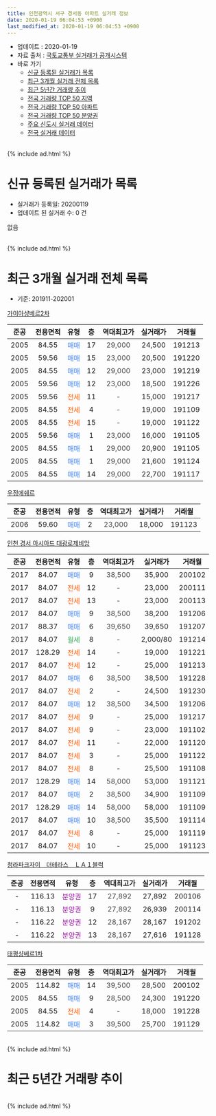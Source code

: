 ```yaml
---
title: 인천광역시 서구 경서동 아파트 실거래 정보
date: 2020-01-19 06:04:53 +0900
last_modified_at: 2020-01-19 06:04:53 +0900
---
```


* 업데이트 : 2020-01-19
* 자료 출처 : [국토교통부 실거래가 공개시스템](http://rt.molit.go.kr)
* 바로 가기
    * [신규 등록된 실거래가 목록](#신규-등록된-실거래가-목록)
    * [최근 3개월 실거래 전체 목록](#최근-3개월-실거래-전체-목록)
    * [최근 5년간 거래량 추이](#최근-5년간-거래량-추이)
    * [전국 거래량 TOP 50 지역](https://apt-info.github.io/apt-trade-info/최근-3개월-전국에서-가장-거래가-많이-발생한-지역)
    * [전국 거래량 TOP 50 아파트](https://apt-info.github.io/apt-trade-info/최근-3개월-전국에서-가장-거래가-많이-발생한-아파트)
    * [전국 거래량 TOP 50 분양권](https://apt-info.github.io/apt-trade-info/최근-3개월-전국에서-가장-거래가-많이-발생한-분양권)
    * [주요 신도시 실거래 데이터](https://apt-info.github.io/apt-trade-info/주요-신도시)
    * [전국 실거래 데이터](https://apt-info.github.io/apt-trade-info/전국)
<br>
{% include ad.html %}
<br>

# 신규 등록된 실거래가 목록
* 실거래가 등록일: 20200119
* 업데이트 된 실거래 수: 0 건

없음

<br>
{% include ad.html %}
<br>

# 최근 3개월 실거래 전체 목록
* 기준: 201911-202001


[가이아샹베르2차](https://search.naver.com/search.naver?query=%EC%9D%B8%EC%B2%9C%EA%B4%91%EC%97%AD%EC%8B%9C+%EC%84%9C%EA%B5%AC+%EA%B2%BD%EC%84%9C%EB%8F%99+%EA%B0%80%EC%9D%B4%EC%95%84%EC%83%B9%EB%B2%A0%EB%A5%B42%EC%B0%A8)

|준공|전용면적|유형|층|역대최고가|실거래가|거래월|
|:---:|:---:|:---:|:---:|:---:|:---:|:---:|
|2005|84.55|<span style="color:#4285f3">매매</span>|17|<span style="color:#444444">29,000</span>|24,500|191213|
|2005|59.56|<span style="color:#4285f3">매매</span>|15|<span style="color:#444444">23,000</span>|20,500|191220|
|2005|84.55|<span style="color:#4285f3">매매</span>|12|<span style="color:#444444">29,000</span>|23,000|191219|
|2005|59.56|<span style="color:#4285f3">매매</span>|12|<span style="color:#444444">23,000</span>|18,500|191226|
|2005|59.56|<span style="color:#ff5a00">전세</span>|11|<span style="color:#444444">-</span>|15,000|191217|
|2005|84.55|<span style="color:#ff5a00">전세</span>|4|<span style="color:#444444">-</span>|19,000|191109|
|2005|84.55|<span style="color:#ff5a00">전세</span>|15|<span style="color:#444444">-</span>|19,000|191122|
|2005|59.56|<span style="color:#4285f3">매매</span>|1|<span style="color:#444444">23,000</span>|16,000|191105|
|2005|84.55|<span style="color:#4285f3">매매</span>|1|<span style="color:#444444">29,000</span>|20,900|191105|
|2005|84.55|<span style="color:#4285f3">매매</span>|1|<span style="color:#444444">29,000</span>|21,600|191124|
|2005|84.55|<span style="color:#4285f3">매매</span>|14|<span style="color:#444444">29,000</span>|22,700|191117|

[우정에쉐르](https://search.naver.com/search.naver?query=%EC%9D%B8%EC%B2%9C%EA%B4%91%EC%97%AD%EC%8B%9C+%EC%84%9C%EA%B5%AC+%EA%B2%BD%EC%84%9C%EB%8F%99+%EC%9A%B0%EC%A0%95%EC%97%90%EC%89%90%EB%A5%B4)

|준공|전용면적|유형|층|역대최고가|실거래가|거래월|
|:---:|:---:|:---:|:---:|:---:|:---:|:---:|
|2006|59.60|<span style="color:#4285f3">매매</span>|2|<span style="color:#444444">23,000</span>|18,000|191123|

[인천 경서 아시아드 대광로제비앙](https://search.naver.com/search.naver?query=%EC%9D%B8%EC%B2%9C%EA%B4%91%EC%97%AD%EC%8B%9C+%EC%84%9C%EA%B5%AC+%EA%B2%BD%EC%84%9C%EB%8F%99+%EC%9D%B8%EC%B2%9C+%EA%B2%BD%EC%84%9C+%EC%95%84%EC%8B%9C%EC%95%84%EB%93%9C+%EB%8C%80%EA%B4%91%EB%A1%9C%EC%A0%9C%EB%B9%84%EC%95%99)

|준공|전용면적|유형|층|역대최고가|실거래가|거래월|
|:---:|:---:|:---:|:---:|:---:|:---:|:---:|
|2017|84.07|<span style="color:#4285f3">매매</span>|9|<span style="color:#444444">38,500</span>|35,900|200102|
|2017|84.07|<span style="color:#ff5a00">전세</span>|12|<span style="color:#444444">-</span>|23,000|200111|
|2017|84.07|<span style="color:#ff5a00">전세</span>|13|<span style="color:#444444">-</span>|23,000|200113|
|2017|84.07|<span style="color:#4285f3">매매</span>|9|<span style="color:#444444">38,500</span>|38,200|191206|
|2017|88.37|<span style="color:#4285f3">매매</span>|6|<span style="color:#444444">39,650</span>|39,650|191207|
|2017|84.07|<span style="color:#34a853">월세</span>|8|<span style="color:#444444">-</span>|2,000/80|191214|
|2017|128.29|<span style="color:#ff5a00">전세</span>|14|<span style="color:#444444">-</span>|19,000|191221|
|2017|84.07|<span style="color:#ff5a00">전세</span>|12|<span style="color:#444444">-</span>|25,000|191213|
|2017|84.07|<span style="color:#4285f3">매매</span>|6|<span style="color:#444444">38,500</span>|38,500|191228|
|2017|84.07|<span style="color:#ff5a00">전세</span>|2|<span style="color:#444444">-</span>|24,500|191230|
|2017|84.07|<span style="color:#4285f3">매매</span>|12|<span style="color:#444444">38,500</span>|34,500|191206|
|2017|84.07|<span style="color:#ff5a00">전세</span>|9|<span style="color:#444444">-</span>|25,000|191217|
|2017|84.07|<span style="color:#ff5a00">전세</span>|9|<span style="color:#444444">-</span>|23,000|191102|
|2017|84.07|<span style="color:#ff5a00">전세</span>|11|<span style="color:#444444">-</span>|22,000|191120|
|2017|84.07|<span style="color:#ff5a00">전세</span>|3|<span style="color:#444444">-</span>|25,000|191122|
|2017|84.07|<span style="color:#ff5a00">전세</span>|8|<span style="color:#444444">-</span>|25,500|191108|
|2017|128.29|<span style="color:#4285f3">매매</span>|14|<span style="color:#444444">58,000</span>|53,000|191121|
|2017|84.07|<span style="color:#4285f3">매매</span>|2|<span style="color:#444444">38,500</span>|34,900|191109|
|2017|128.29|<span style="color:#4285f3">매매</span>|14|<span style="color:#444444">58,000</span>|58,000|191109|
|2017|84.07|<span style="color:#4285f3">매매</span>|10|<span style="color:#444444">38,500</span>|35,500|191114|
|2017|84.07|<span style="color:#ff5a00">전세</span>|8|<span style="color:#444444">-</span>|25,000|191119|
|2017|84.07|<span style="color:#ff5a00">전세</span>|10|<span style="color:#444444">-</span>|25,000|191123|

[청라파크자이　더테라스　ＬＡ１블럭](https://search.naver.com/search.naver?query=%EC%9D%B8%EC%B2%9C%EA%B4%91%EC%97%AD%EC%8B%9C+%EC%84%9C%EA%B5%AC+%EA%B2%BD%EC%84%9C%EB%8F%99+%EC%B2%AD%EB%9D%BC%ED%8C%8C%ED%81%AC%EC%9E%90%EC%9D%B4%E3%80%80%EB%8D%94%ED%85%8C%EB%9D%BC%EC%8A%A4%E3%80%80%EF%BC%AC%EF%BC%A1%EF%BC%91%EB%B8%94%EB%9F%AD)

|준공|전용면적|유형|층|역대최고가|실거래가|거래월|
|:---:|:---:|:---:|:---:|:---:|:---:|:---:|
|-|116.13|<span style="color:#9C11A5">분양권</span>|17|<span style="color:#444444">27,892</span>|27,892|200106|
|-|116.13|<span style="color:#9C11A5">분양권</span>|9|<span style="color:#444444">27,892</span>|26,939|200114|
|-|116.22|<span style="color:#9C11A5">분양권</span>|12|<span style="color:#444444">28,167</span>|28,167|191202|
|-|116.22|<span style="color:#9C11A5">분양권</span>|13|<span style="color:#444444">28,167</span>|27,616|191128|

[태평샹베르1차](https://search.naver.com/search.naver?query=%EC%9D%B8%EC%B2%9C%EA%B4%91%EC%97%AD%EC%8B%9C+%EC%84%9C%EA%B5%AC+%EA%B2%BD%EC%84%9C%EB%8F%99+%ED%83%9C%ED%8F%89%EC%83%B9%EB%B2%A0%EB%A5%B41%EC%B0%A8)

|준공|전용면적|유형|층|역대최고가|실거래가|거래월|
|:---:|:---:|:---:|:---:|:---:|:---:|:---:|
|2005|114.82|<span style="color:#4285f3">매매</span>|14|<span style="color:#444444">39,500</span>|28,500|200102|
|2005|84.55|<span style="color:#4285f3">매매</span>|9|<span style="color:#444444">28,500</span>|24,300|191220|
|2005|84.55|<span style="color:#ff5a00">전세</span>|4|<span style="color:#444444">-</span>|18,000|191228|
|2005|114.82|<span style="color:#4285f3">매매</span>|3|<span style="color:#444444">39,500</span>|25,700|191129|


<br>
{% include ad.html %}
<br>

# 최근 5년간 거래량 추이


<div style="width:100%;">
    <canvas id="deal_progress" height="200"></canvas>
</div>

<script>
new Chart(document.getElementById("deal_progress"), {
    type: 'line',
    data: {
        labels: ['201501','201502','201503','201504','201505','201506','201507','201508','201509','201510','201511','201512','201601','201602','201603','201604','201605','201606','201607','201608','201609','201610','201611','201612','201701','201702','201703','201704','201705','201706','201707','201708','201709','201710','201711','201712','201801','201802','201803','201804','201805','201806','201807','201808','201809','201810','201811','201812','201901','201902','201903','201904','201905','201906','201907','201908','201909','201910','201911','201912','202001'],
        datasets: [{
            label: '매매',
            pointRadius: 1,
            data: [8, 13, 39, 18, 20, 25, 19, 17, 13, 11, 6, 5, 4, 5, 9, 17, 13, 13, 20, 13, 12, 15, 11, 4, 9, 10, 8, 7, 3, 12, 4, 9, 11, 1, 10, 7, 22, 31, 36, 13, 5, 5, 8, 11, 13, 8, 13, 9, 8, 6, 5, 4, 7, 7, 6, 11, 8, 9, 11, 10, 4],
            borderColor: "rgba(255, 201, 14, 1)",
            backgroundColor: "rgba(255, 201, 14, 0.5)",
            fill: false,
            lineTension: 0
        },{
            label: '전월세',
            pointRadius: 1,
            data: [12, 6, 14, 7, 11, 13, 7, 8, 9, 5, 2, 3, 6, 6, 7, 12, 4, 6, 11, 7, 9, 7, 9, 3, 3, 5, 11, 4, 6, 6, 4, 5, 5, 9, 2, 10, 30, 21, 25, 7, 7, 7, 4, 10, 2, 7, 4, 9, 4, 7, 8, 6, 8, 6, 5, 3, 4, 9, 8, 7, 2],
            borderColor: "rgba(0, 141, 185, 1)",
            backgroundColor: "rgba(0, 141, 185, 0.5)",
            fill: false,
            lineTension: 0
        }
        ]
    },
    options: {
        responsive: true,
        title: {
            display: false
        },
        tooltips: {
            mode: 'index',
            intersect: false
        },
        hover: {
            mode: 'nearest',
            intersect: true
        },
        scales: {
            xAxes: [{
                display: true,
                scaleLabel: {
                    display: true,
                    labelString: '년/월'
                }
            }],
            yAxes: [{
                display: true,
                ticks: {
                    suggestedMin: 0,
                },
                scaleLabel: {
                    display: true,
                    labelString: '실거래 수'
                }
            }]
        }
    }
});

</script>


<br>
{% include ad.html %}
<br>


